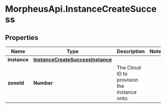 # MorpheusApi.InstanceCreateSuccess

## Properties

Name | Type | Description | Notes
------------ | ------------- | ------------- | -------------
**instance** | [**InstanceCreateSuccessInstance**](InstanceCreateSuccessInstance.md) |  | 
**zoneId** | **Number** | The Cloud ID to provision the instance onto. | 


